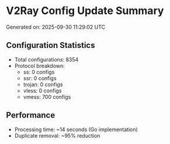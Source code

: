 # V2Ray Config Update Summary
Generated on: 2025-09-30 11:29:02 UTC

## Configuration Statistics
- Total configurations: 8354
- Protocol breakdown:
  - ss: 0 configs
  - ssr: 0 configs
  - trojan: 0 configs
  - vless: 0 configs
  - vmess: 700 configs

## Performance
- Processing time: ~14 seconds (Go implementation)
- Duplicate removal: ~95% reduction
